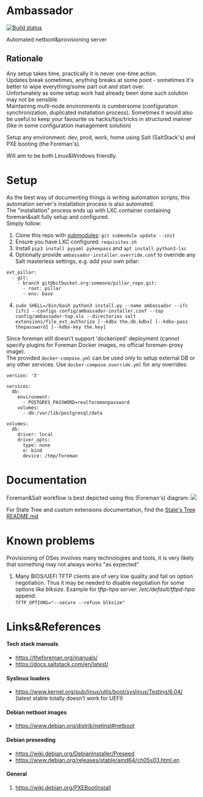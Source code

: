 # Ambassador
[![Build status](https://travis-ci.org/kiemlicz/ambassador.svg?branch=master)](https://travis-ci.org/kiemlicz/ambassador)

Automated netboot&provisioning server

## Rationale
Any setup takes time, practically it is never one-time action.  
Updates break sometimes, anything breaks at some point - sometimes it's better to wipe everything/some part out
and start over.  
Unfortunately as some setup work had already been done such solution may not be sensible.  
Maintaining multi-node environments is cumbersome (configuration synchronization, duplicated installation process).
Sometimes it would also be useful to keep your favourite os hacks/tips/tricks in structured manner (like in some configuration management solution)

Setup any environment: dev, prod, work, home using Salt (SaltStack's) and PXE booting (the Foreman's).

Will aim to be both Linux&Windows friendly.

# Setup
As the best way of documenting things is writing automation scripts, this automation server's installation process
is also automated.  
The "installation" process ends up with LXC container containing foreman&salt fully setup and configured.  
Simply follow:  
1. Clone this repo with [submodules](https://github.com/kiemlicz/util/wiki/git): `git submodule update --init`
2. Ensure you have LXC configured: `requisites.sh`
3. Install `pip3 install pyyaml pykeepass` and `apt install python3-lxc`
3. Optionally provide `ambassador-installer.override.conf` to override any Salt masterless settings, e.g. add your own pillar:
```
ext_pillar:
  - git:
    - branch git@bitbucket.org:someone/pillar_repo.git:
      - root: pillar
      - env: base
```  
4. `sudo SHELL=/bin/bash python3 install.py --name ambassador --ifc [ifc] --configs config/ambassador-installer.conf --top config/ambassador-top.sls --directories salt extensions/file_ext_authorize [--kdbx the.db.kdbx] [--kdbx-pass thepassword] [--kdbx-key the.key]`

Since foreman still doesn't support 'dockerized' deployment (cannot specify plugins for Foreman Docker images, no official foreman-proxy image).  
The provided `docker-compose.yml` can be used only to setup external DB or any other services. Use `docker-compose.override.yml` for any overrides:
```
version: '3'

services:
  db:
    environment:
      - POSTGRES_PASSWORD=realforemanpassword
    volumes:
      - db:/var/lib/postgresql/data

volumes:
  db:
    driver: local
    driver_opts:
      type: none
      o: bind
      device: /tmp/foreman
```

# Documentation
Foreman&Salt workflow is best depicted using this (Foreman's) diagram:
![](https://theforeman.org/static/images/diagrams/foreman_workflow_final.jpg)

For State Tree and custom extensions documentation, find the [State's Tree README.md](salt/README.md)

# Known problems
Provisioning of OSes involves many technologies and tools, it is very likely that something may not always works "as expected"
1. Many BIOS/UEFI TFTP clients are of very low quality and fail on option negotiation. Thus it may be needed to disable negotiation for 
 some options like _blksize_. Example for _tftp-hpa_ server: _/etc/default/tftpd-hpa_ append:  
 `TFTP_OPTIONS="--secure --refuse blksize"`

# Links&References
#### Tech stack manuals
* https://theforeman.org/manuals/
* https://docs.saltstack.com/en/latest/

#### Syslinux loaders
* https://www.kernel.org/pub/linux/utils/boot/syslinux/Testing/6.04/ (latest stable totally doesn't work for UEFI)

#### Debian netboot images
* https://www.debian.org/distrib/netinst#netboot

#### Debian preseeding
* https://wiki.debian.org/DebianInstaller/Preseed
* https://www.debian.org/releases/stable/amd64/ch05s03.html.en

#### General
1. https://wiki.debian.org/PXEBootInstall
